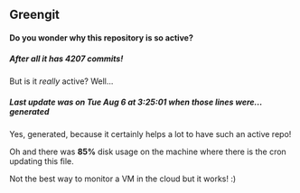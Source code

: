 ## Greengit

#### Do you wonder why this repository is so active?

##### After all it has 4207 commits!

But is it *really* active? Well...

##### Last update was on Tue Aug 6 at 3:25:01 when those lines were... generated

Yes, generated, because it certainly helps a lot to have such an active repo!

Oh and there was **85%** disk usage on the machine
where there is the cron updating this file.

Not the best way to monitor a VM in the cloud but it works! :)

